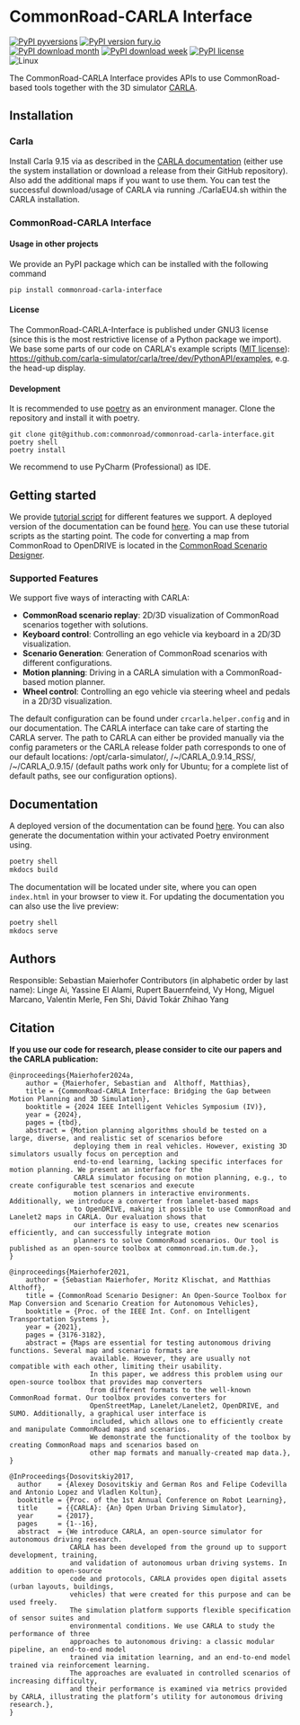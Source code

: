 # CommonRoad-CARLA Interface
[![PyPI pyversions](https://img.shields.io/pypi/pyversions/commonroad-carla-interface.svg)](https://pypi.python.org/pypi/commonroad-carla-interface/)
[![PyPI version fury.io](https://badge.fury.io/py/commonroad-carla-interface.svg)](https://pypi.python.org/pypi/commonroad-carla-interface/)\
[![PyPI download month](https://img.shields.io/pypi/dm/commonroad-carla-interface.svg?label=PyPI%20downloads)](https://pypi.python.org/pypi/commonroad-carla-interface/)
[![PyPI download week](https://img.shields.io/pypi/dw/commonroad-carla-interface.svg?label=PyPI%20downloads)](https://pypi.python.org/pypi/commonroad-carla-interface/)
[![PyPI license](https://img.shields.io/pypi/l/commonroad-carla-interface.svg)](https://pypi.python.org/pypi/commonroad-carla-interface/) \
![Linux](https://img.shields.io/badge/Linux-FCC624?style=for-the-badge&logo=linux&logoColor=black)

The CommonRoad-CARLA Interface provides APIs to use CommonRoad-based tools together with the 3D simulator [CARLA](https://carla.org).


## Installation
### Carla
Install Carla 9.15 via as described in the
[CARLA documentation](https://carla.readthedocs.io/en/latest/start_quickstart/#b-package-installation)
(either use the system installation or download a release from their GitHub repository).
Also add the additional maps if you want to use them.
You can test the successful download/usage of CARLA via running ./CarlaEU4.sh within the CARLA installation.

### CommonRoad-CARLA Interface

#### Usage in other projects
We provide an PyPI package which can be installed with the following command
```shell
pip install commonroad-carla-interface
```

#### License
The CommonRoad-CARLA-Interface is published under GNU3 license (since this is the most restrictive license
of a Python package we import).
We base some parts of our code on CARLA's
example scripts ([MIT license](https://github.com/carla-simulator/carla/blob/dev/LICENSE)): https://github.com/carla-simulator/carla/tree/dev/PythonAPI/examples, e.g. the head-up display.

#### Development
It is recommended to use [poetry](https://python-poetry.org/) as an environment manager.
Clone the repository and install it with poetry.
```shell
git clone git@github.com:commonroad/commonroad-carla-interface.git
poetry shell
poetry install
```
We recommend to use PyCharm (Professional) as IDE.


## Getting started
We provide [tutorial script](https://github.com/commonroad/commonroad-carla-interface/tutorials/)
for different features we support.
A deployed version of the documentation can be found
[here](https://cps.pages.gitlab.lrz.de/commonroad/commonroad-carla-interface/).
You can use these tutorial scripts as the starting point.
The code for converting a map from CommonRoad to OpenDRIVE is located in
the [CommonRoad Scenario Designer](https://commonroad.in.tum.de/tools/scenario-designer).

### Supported Features
We support five ways of interacting with CARLA:

- **CommonRoad scenario replay**: 2D/3D visualization of CommonRoad scenarios together with solutions.
- **Keyboard control**: Controlling an ego vehicle via keyboard in a 2D/3D visualization.
- **Scenario Generation**: Generation of CommonRoad scenarios with different configurations.
- **Motion planning**: Driving in a CARLA simulation with a CommonRoad-based motion planner.
- **Wheel control**: Controlling an ego vehicle via steering wheel and pedals in a 2D/3D visualization.


The default configuration can be found under `crcarla.helper.config` and in our documentation.
The CARLA interface can take care of starting the CARLA server.
The path to CARLA can either be provided manually via the config parameters or the CARLA release folder path corresponds
to one of our default locations: /opt/carla-simulator/, /~/CARLA_0.9.14_RSS/, /~/CARLA_0.9.15/ (default paths work only
for Ubuntu; for a complete list of default paths, see our configuration options).


## Documentation
A deployed version of the documentation can be found
[here](https://cps.pages.gitlab.lrz.de/commonroad/commonroad-carla-interface/).
You can also generate the documentation within your activated Poetry environment using.
```bash
poetry shell
mkdocs build
```
The documentation will be located under site, where you can open `index.html` in your browser to view it.
For updating the documentation you can also use the live preview:
```bash
poetry shell
mkdocs serve
```

## Authors
Responsible: Sebastian Maierhofer
Contributors (in alphabetic order by last name): Linge Ai, Yassine El Alami, Rupert Bauernfeind, Vy Hong,
Miguel Marcano, Valentin Merle, Fen Shi, Dávid Tokár Zhihao Yang

## Citation
**If you use our code for research, please consider to cite our papers and the CARLA publication:**
```
@inproceedings{Maierhofer2024a,
	author = {Maierhofer, Sebastian and  Althoff, Matthias},
	title = {CommonRoad-CARLA Interface: Bridging the Gap between Motion Planning and 3D Simulation},
	booktitle = {2024 IEEE Intelligent Vehicles Symposium (IV)},
	year = {2024},
	pages = {tbd},
	abstract = {Motion planning algorithms should be tested on a large, diverse, and realistic set of scenarios before
	            deploying them in real vehicles. However, existing 3D simulators usually focus on perception and
	            end-to-end learning, lacking specific interfaces for motion planning. We present an interface for the
	            CARLA simulator focusing on motion planning, e.g., to create configurable test scenarios and execute
	            motion planners in interactive environments. Additionally, we introduce a converter from lanelet-based maps
	            to OpenDRIVE, making it possible to use CommonRoad and Lanelet2 maps in CARLA. Our evaluation shows that
	            our interface is easy to use, creates new scenarios efficiently, and can successfully integrate motion
	            planners to solve CommonRoad scenarios. Our tool is published as an open-source toolbox at commonroad.in.tum.de.},
}
```
```
@inproceedings{Maierhofer2021,
	author = {Sebastian Maierhofer, Moritz Klischat, and Matthias Althoff},
	title = {CommonRoad Scenario Designer: An Open-Source Toolbox for Map Conversion and Scenario Creation for Autonomous Vehicles},
	booktitle = {Proc. of the IEEE Int. Conf. on Intelligent Transportation Systems },
	year = {2021},
	pages = {3176-3182},
	abstract = {Maps are essential for testing autonomous driving functions. Several map and scenario formats are
                    available. However, they are usually not compatible with each other, limiting their usability.
                    In this paper, we address this problem using our open-source toolbox that provides map converters
                    from different formats to the well-known CommonRoad format. Our toolbox provides converters for
                    OpenStreetMap, Lanelet/Lanelet2, OpenDRIVE, and SUMO. Additionally, a graphical user interface is
                    included, which allows one to efficiently create and manipulate CommonRoad maps and scenarios.
                    We demonstrate the functionality of the toolbox by creating CommonRoad maps and scenarios based on
                    other map formats and manually-created map data.},
}

@InProceedings{Dosovitskiy2017,
  author    = {Alexey Dosovitskiy and German Ros and Felipe Codevilla and Antonio Lopez and Vladlen Koltun},
  booktitle = {Proc. of the 1st Annual Conference on Robot Learning},
  title     = {{CARLA}: {An} Open Urban Driving Simulator},
  year      = {2017},
  pages     = {1--16},
  abstract  = {We introduce CARLA, an open-source simulator for autonomous driving research.
               CARLA has been developed from the ground up to support development, training,
               and validation of autonomous urban driving systems. In addition to open-source
               code and protocols, CARLA provides open digital assets (urban layouts, buildings,
               vehicles) that were created for this purpose and can be used freely.
               The simulation platform supports flexible specification of sensor suites and
               environmental conditions. We use CARLA to study the performance of three
               approaches to autonomous driving: a classic modular pipeline, an end-to-end model
               trained via imitation learning, and an end-to-end model trained via reinforcement learning.
               The approaches are evaluated in controlled scenarios of increasing difficulty,
               and their performance is examined via metrics provided by CARLA, illustrating the platform’s utility for autonomous driving research.},
}


```
